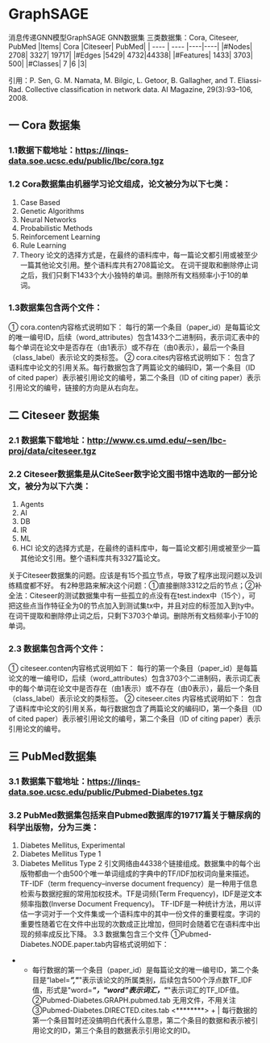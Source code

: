 # GraphSAGE
消息传递GNN模型GraphSAGE
GNN数据集
三类数据集：Cora, Citeseer, PubMed
|Items|	Cora	|Citeseer|	PubMed|
|  ----  | ----  |----|----|
|#Nodes|	2708|	3327|	19717|
|#Edges	|5429|	4732|44338|
|#Features|	1433|	3703|	500|
|#Classes|	7	|6	|3|

引用：P. Sen, G. M. Namata, M. Bilgic, L. Getoor, B. Gallagher, and T. Eliassi-Rad. Collective classification in network data. AI Magazine, 29(3):93–106, 2008. 

## 一 Cora 数据集

### 1.1数据下载地址：https://linqs-data.soe.ucsc.edu/public/lbc/cora.tgz

### 1.2 Cora数据集由机器学习论文组成，论文被分为以下七类：

1.	Case Based
2.	Genetic Algorithms
3.	Neural Networks
4.	Probabilistic Methods
5.	Reinforcement Learning
6.	Rule Learning
7.	Theory
论文的选择方式是，在最终的语料库中，每一篇论文都引用或被至少一篇其他论文引用。整个语料库共有2708篇论文。
在词干提取和删除停止词之后，我们只剩下1433个大小独特的单词。删除所有文档频率小于10的单词。
### 1.3数据集包含两个文件：
①	cora.conten内容格式说明如下：
每行的第一个条目（paper_id）是每篇论文的唯一编号ID，后续（word_attributes）包含1433个二进制码，表示词汇表中的每个单词在论文中是否存在（由1表示）或不存在（由0表示），最后一个条目（class_label）表示论文的类标签。
②	cora.cites内容格式说明如下：
包含了语料库中论文的引用关系。每行数据包含了两篇论文的编码ID，第一个条目（ID of cited paper）表示被引用论文的编号，第二个条目（ID of citing paper）表示引用论文的编号，链接的方向是从右向左。

## 二 Citeseer 数据集

### 2.1 数据集下载地址：http://www.cs.umd.edu/~sen/lbc-proj/data/citeseer.tgz

### 2.2 Citeseer数据集是从CiteSeer数字论文图书馆中选取的一部分论文，被分为以下六类：
1.	Agents
2.	AI
3.	DB
4.	IR
5.	ML
6.	HCI
论文的选择方式是，在最终的语料库中，每一篇论文都引用或被至少一篇其他论文引用。整个语料库共有3327篇论文。

关于Citeseer数据集的问题。应该是有15个孤立节点，导致了程序出现问题以及训练精度都不好。
有2种思路来解决这个问题：①直接删除3312之后的节点；②补全法：Citeseer的测试数据集中有一些孤立的点没有在test.index中（15个），可把这些点当作特征全为0的节点加入到测试集tx中，并且对应的标签加入到ty中。
在词干提取和删除停止词之后，只剩下3703个单词。删除所有文档频率小于10的单词。
### 2.3 数据集包含两个文件：
① citeseer.conten内容格式说明如下：
每行的第一个条目（paper_id）是每篇论文的唯一编号ID，后续（word_attributes）包含3703个二进制码，表示词汇表中的每个单词在论文中是否存在（由1表示）或不存在（由0表示），最后一个条目（class_label）表示论文的类标签。
② citeseer.cites 内容格式说明如下：
包含了语料库中论文的引用关系，每行数据包含了两篇论文的编码ID，第一个条目（ID of cited paper）表示被引用论文的编号，第二个条目（ID of citing paper）表示引用论文的编号。
 

## 三 PubMed数据集

### 3.1 数据集下载地址：https://linqs-data.soe.ucsc.edu/public/Pubmed-Diabetes.tgz

### 3.2 PubMed数据集包括来自Pubmed数据库的19717篇关于糖尿病的科学出版物，分为三类：
1.	Diabetes Mellitus, Experimental
2.	Diabetes Mellitus Type 1
3.	Diabetes Mellitus Type 2
引文网络由44338个链接组成。数据集中的每个出版物都由一个由500个唯一单词组成的字典中的TF/IDF加权词向量来描述。
TF-IDF（term frequency–inverse document frequency）是一种用于信息检索与数据挖掘的常用加权技术。TF是词频(Term Frequency)，IDF是逆文本频率指数(Inverse Document Frequency)。
TF-IDF是一种统计方法，用以评估一字词对于一个文件集或一个语料库中的其中一份文件的重要程度。字词的重要性随着它在文件中出现的次数成正比增加，但同时会随着它在语料库中出现的频率成反比下降。
3.3 数据集包含三个文件
①Pubmed-Diabetes.NODE.paper.tab内容格式说明如下：
+ + 每行数据的第一个条目（paper_id）是每篇论文的唯一编号ID，第二个条目是“label=***”,"***"表示该论文的所属类别，后续包含500个浮点数TF_IDF值，形式是"word=***"，"word"表示词汇，"***"表示词汇的TF_IDF值。
②Pubmed-Diabetes.GRAPH.pubmed.tab
无用文件，不用关注
③Pubmed-Diabetes.DIRECTED.cites.tab
<********> + | 每行数据的第一个条目暂时还没搞明白代表什么意思，第二个条目的数据和表示被引用论文的ID，第三个条目的数据表示引用论文的ID。

